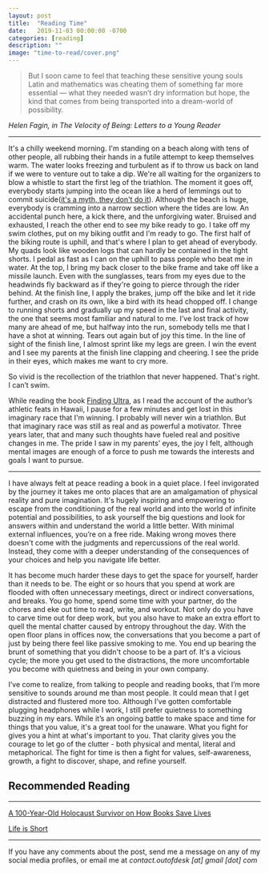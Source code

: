```yaml
---
layout: post
title:  "Reading Time"
date:   2019-11-03 00:00:00 -0700
categories: [reading]
description: ""
image: "time-to-read/cover.png"
---
```

<blockquote>
But I soon came to feel that teaching these sensitive young souls Latin and mathematics was cheating them of something far more essential — what they needed wasn’t dry information but hope, the kind that comes from being transported into a dream-world of possibility.
</blockquote>
<cite>Helen Fagin, in The Velocity of Being: Letters to a Young Reader</cite>

*****

It's a chilly weekend morning. I'm standing on a beach along with tens of other people, all rubbing their hands in a futile attempt to keep themselves warm. The water looks freezing and turbulent as if to throw us back on land if we were to venture out to take a dip. We're all waiting for the organizers to blow a whistle to start the first leg of the triathlon. The moment it goes off, everybody starts jumping into the ocean like a herd of lemmings out to commit suicide([it's a myth, they don't do it](http://www.animalplanet.com/wild-animals/do-lemmings-commit-suicide/)). Although the beach is huge, everybody is cramming into a narrow section where the tides are low. An accidental punch here, a kick there, and the unforgiving water. Bruised and exhausted, I reach the other end to see my bike ready to go. I take off my swim clothes, put on my biking outfit and I'm ready to go. The first half of the biking route is uphill, and that's where I plan to get ahead of everybody. My quads look like wooden logs that can hardly be contained in the tight shorts. I pedal as fast as I can on the uphill to pass people who beat me in water. At the top, I bring my back closer to the bike frame and take off like a missile launch. Even with the sunglasses, tears from my eyes due to the headwinds fly backward as if they're going to pierce through the rider behind. At the finish line, I apply the brakes, jump off the bike and let it ride further, and crash on its own, like a bird with its head chopped off. I change to running shorts and gradually up my speed in the last and final activity, the one that seems most familiar and natural to me. I’ve lost track of how many are ahead of me, but halfway into the run, somebody tells me that I have a shot at winning. Tears out again but of joy this time. In the line of sight of the finish line, I almost sprint like my legs are green. I win the event and I see my parents at the finish line clapping and cheering. I see the pride in their eyes, which makes me want to cry more.

So vivid is the recollection of the triathlon that never happened. That's right. I can’t swim.

While reading the book [Finding Ultra](https://www.richroll.com/finding-ultra/), as I read the account of the author’s athletic feats in Hawaii, I pause for a few minutes and get lost in this imaginary race that I'm winning. I probably will never win a triathlon. But that imaginary race was still as real and as powerful a motivator. Three years later, that and many such thoughts have fueled real and positive changes in me. The pride I saw in my parents’ eyes, the joy I felt, although mental images are enough of a force to push me towards the interests and goals I want to pursue.

****

I have always felt at peace reading a book in a quiet place. I feel invigorated by the journey it takes me onto places that are an amalgamation of physical reality and pure imagination. It's hugely inspiring and empowering to escape from the conditioning of the real world and into the world of infinite potential and possibilities, to ask yourself the big questions and look for answers within and understand the world a little better. With minimal external influences, you’re on a free ride. Making wrong moves there doesn't come with the judgments and repercussions of the real world. Instead, they come with a deeper understanding of the consequences of your choices and help you navigate life better.

It has become much harder these days to get the space for yourself, harder than it needs to be. The eight or so hours that you spend at work are flooded with often unnecessary meetings, direct or indirect conversations, and breaks. You go home, spend some time with your partner, do the chores and eke out time to read, write, and workout. Not only do you have to carve time out for deep work, but you also have to make an extra effort to quell the mental chatter caused by entropy throughout the day. With the open floor plans in offices now, the conversations that you become a part of just by being there feel like passive smoking to me. You end up bearing the brunt of something that you didn't choose to be a part of. It's a vicious cycle; the more you get used to the distractions, the more uncomfortable you become with quietness and being in your own company.

I’ve come to realize, from talking to people and reading books, that I’m more sensitive to sounds around me than most people. It could mean that I get distracted and flustered more too. Although I’ve gotten comfortable plugging headphones while I work, I still prefer quietness to something buzzing in my ears. While it’s an ongoing battle to make space and time for things that you value, it's a great tool for the unaware. What you fight for gives you a hint at what's important to you. That clarity gives you the courage to let go of the clutter - both physical and mental, literal and metaphorical. The fight for time is then a fight for values, self-awareness, growth, a fight to discover, shape, and refine yourself.

## Recommended Reading
-----

[A 100-Year-Old Holocaust Survivor on How Books Save Lives](https://www.brainpickings.org/2018/12/18/a-velocity-of-being-helen-fagin/)

[Life is Short](http://www.paulgraham.com/vb.html)

*****

If you have any comments about the post, send me a message on any of my social media profiles, or email me at *contact.outofdesk [at] gmail [dot] com*

